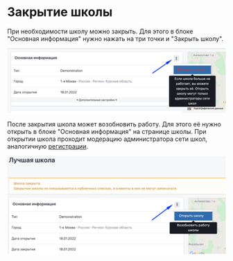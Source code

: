 # Закрытие школы

При необходимости школу можно закрыть. Для  этого в блоке "Основная информация" нужно нажать на три точки и "Закрыть школу". &#x20;

![](<../../.gitbook/assets/image (23) (1).png>)

После закрытия школа может возобновить работу.  Для этого её нужно открыть в блоке "Основная информация" на странице школы. При открытии школа  проходит модерацию администратора сети школ, аналогичную [регистрации](registraciya-shkoly.md).

![](<../../.gitbook/assets/image (19) (1) (1).png>)
